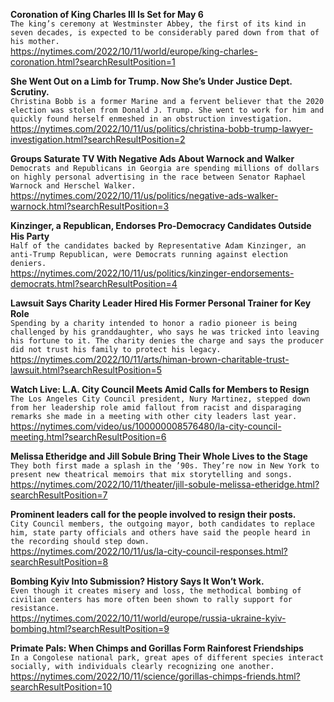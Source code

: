 **Coronation of King Charles III Is Set for May 6**\
`The king’s ceremony at Westminster Abbey, the first of its kind in seven decades, is expected to be considerably pared down from that of his mother.`\
https://nytimes.com/2022/10/11/world/europe/king-charles-coronation.html?searchResultPosition=1

**She Went Out on a Limb for Trump. Now She’s Under Justice Dept. Scrutiny.**\
`Christina Bobb is a former Marine and a fervent believer that the 2020 election was stolen from Donald J. Trump. She went to work for him and quickly found herself enmeshed in an obstruction investigation.`\
https://nytimes.com/2022/10/11/us/politics/christina-bobb-trump-lawyer-investigation.html?searchResultPosition=2

**Groups Saturate TV With Negative Ads About Warnock and Walker**\
`Democrats and Republicans in Georgia are spending millions of dollars on highly personal advertising in the race between Senator Raphael Warnock and Herschel Walker.`\
https://nytimes.com/2022/10/11/us/politics/negative-ads-walker-warnock.html?searchResultPosition=3

**Kinzinger, a Republican, Endorses Pro-Democracy Candidates Outside His Party**\
`Half of the candidates backed by Representative Adam Kinzinger, an anti-Trump Republican, were Democrats running against election deniers.`\
https://nytimes.com/2022/10/11/us/politics/kinzinger-endorsements-democrats.html?searchResultPosition=4

**Lawsuit Says Charity Leader Hired His Former Personal Trainer for Key Role**\
`Spending by a charity intended to honor a radio pioneer is being challenged by his granddaughter, who says he was tricked into leaving his fortune to it. The charity denies the charge and says the producer did not trust his family to protect his legacy.`\
https://nytimes.com/2022/10/11/arts/himan-brown-charitable-trust-lawsuit.html?searchResultPosition=5

**Watch Live: L.A. City Council Meets Amid Calls for Members to Resign**\
`The Los Angeles City Council president, Nury Martinez, stepped down from her leadership role amid fallout from racist and disparaging remarks she made in a meeting with other city leaders last year.`\
https://nytimes.com/video/us/100000008576480/la-city-council-meeting.html?searchResultPosition=6

**Melissa Etheridge and Jill Sobule Bring Their Whole Lives to the Stage**\
`They both first made a splash in the ’90s. They’re now in New York to present new theatrical memoirs that mix storytelling and songs.`\
https://nytimes.com/2022/10/11/theater/jill-sobule-melissa-etheridge.html?searchResultPosition=7

**Prominent leaders call for the people involved to resign their posts.**\
`City Council members, the outgoing mayor, both candidates to replace him, state party officials and others have said the people heard in the recording should step down.`\
https://nytimes.com/2022/10/11/us/la-city-council-responses.html?searchResultPosition=8

**Bombing Kyiv Into Submission? History Says It Won’t Work.**\
`Even though it creates misery and loss, the methodical bombing of civilian centers has more often been shown to rally support for resistance.`\
https://nytimes.com/2022/10/11/world/europe/russia-ukraine-kyiv-bombing.html?searchResultPosition=9

**Primate Pals: When Chimps and Gorillas Form Rainforest Friendships**\
`In a Congolese national park, great apes of different species interact socially, with individuals clearly recognizing one another.`\
https://nytimes.com/2022/10/11/science/gorillas-chimps-friends.html?searchResultPosition=10

